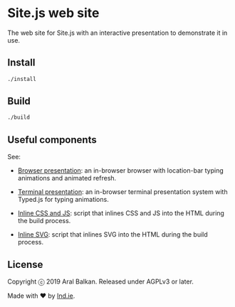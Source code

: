 # Site.js web site

The web site for Site.js with an interactive presentation to demonstrate it in use.

## Install

```sh
./install
```

## Build

```sh
./build
```

## Useful components

See:

  * [Browser presentation](js/browser-presentation.js): an in-browser browser with location-bar typing animations and animated refresh.

  * [Terminal presentation](js/terminal-presentation.js): an in-browser terminal presentation system with Typed.js for typing animations.

  * [Inline CSS and JS](_build/inline-css-and-js.js): script that inlines CSS and JS into the HTML during the build process.

  * [Inline SVG](_build/inline-svg.js): script that inlines SVG into the HTML during the build process.

## License

Copyright ⓒ 2019 Aral Balkan. Released under AGPLv3 or later.

Made with ♥ by [Ind.ie](https://ind.ie).